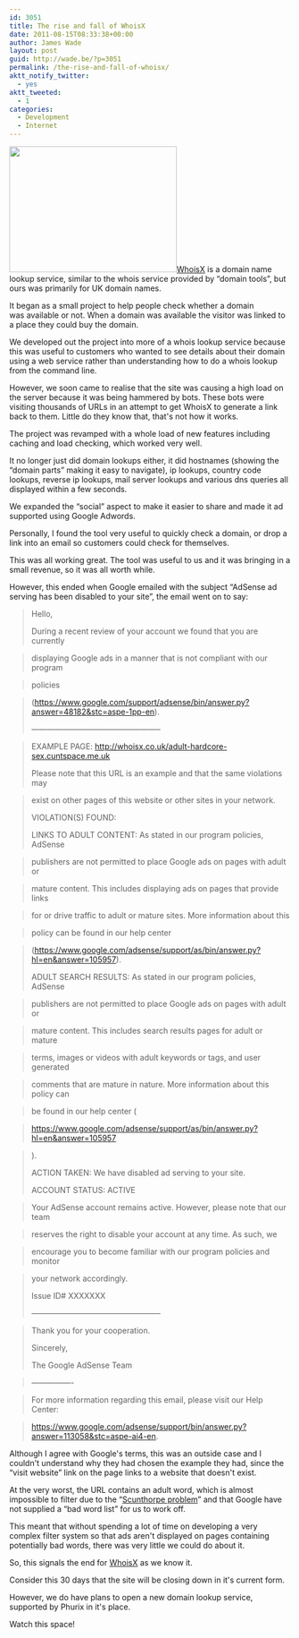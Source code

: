```yaml
---
id: 3051
title: The rise and fall of WhoisX
date: 2011-08-15T08:33:38+00:00
author: James Wade
layout: post
guid: http://wade.be/?p=3051
permalink: /the-rise-and-fall-of-whoisx/
aktt_notify_twitter:
  - yes
aktt_tweeted:
  - 1
categories:
  - Development
  - Internet
---
```

<p class="lead">
  <a href="http://wade.be/upload/fail.png"><img class="alignright size-medium wp-image-3143" title="Fail narwhal" src="http://wade.be/upload/fail-300x225.png" alt="" width="300" height="225" srcset="http://wade.be/upload/fail-300x225.png 300w, http://wade.be/upload/fail.png 500w" sizes="(max-width: 300px) 100vw, 300px" /></a><a href="http://whoisx.co.uk/">WhoisX</a> is a domain name lookup service, similar to the whois service provided by &#8220;domain tools&#8221;, but ours was primarily for UK domain names.
</p>

It began as a small project to help people check whether a domain was available or not. When a domain was available the visitor was linked to a place they could buy the domain.

<!--more-->We developed out the project into more of a whois lookup service because this was useful to customers who wanted to see details about their domain using a web service rather than understanding how to do a whois lookup from the command line.

However, we soon came to realise that the site was causing a high load on the server because it was being hammered by bots. These bots were visiting thousands of URLs in an attempt to get WhoisX to generate a link back to them. Little do they know that, that's not how it works.

The project was revamped with a whole load of new features including caching and load checking, which worked very well.

It no longer just did domain lookups either, it did hostnames (showing the &#8220;domain parts&#8221; making it easy to navigate), ip lookups, country code lookups, reverse ip lookups, mail server lookups and various dns queries all displayed within a few seconds.

We expanded the &#8220;social&#8221; aspect to make it easier to share and made it ad supported using Google Adwords.

Personally, I found the tool very useful to quickly check a domain, or drop a link into an email so customers could check for themselves.

This was all working great. The tool was useful to us and it was bringing in a small revenue, so it was all worth while.

However, this ended when Google emailed with the subject &#8220;AdSense ad serving has been disabled to your site&#8221;, the email went on to say:

> Hello,
> 
> During a recent review of your account we found that you are currently
  
> displaying Google ads in a manner that is not compliant with our program
  
> policies
  
> (<https://www.google.com/support/adsense/bin/answer.py?answer=48182&stc=aspe-1pp-en>).
> 
> &#8212;&#8212;&#8212;&#8212;&#8212;&#8212;&#8212;&#8212;&#8212;&#8212;&#8212;&#8212;&#8212;&#8212;&#8212;&#8212;&#8211;
  
> EXAMPLE PAGE: <http://whoisx.co.uk/adult-hardcore-sex.cuntspace.me.uk>
> 
> Please note that this URL is an example and that the same violations may
  
> exist on other pages of this website or other sites in your network.
> 
> VIOLATION(S) FOUND:
> 
> LINKS TO ADULT CONTENT: As stated in our program policies, AdSense
  
> publishers are not permitted to place Google ads on pages with adult or
  
> mature content. This includes displaying ads on pages that provide links
  
> for or drive traffic to adult or mature sites. More information about this
  
> policy can be found in our help center
  
> (<https://www.google.com/adsense/support/as/bin/answer.py?hl=en&answer=105957>).
> 
> ADULT SEARCH RESULTS: As stated in our program policies, AdSense
  
> publishers are not permitted to place Google ads on pages with adult or
  
> mature content. This includes search results pages for adult or mature
  
> terms, images or videos with adult keywords or tags, and user generated
  
> comments that are mature in nature. More information about this policy can
  
> be found in our help center (
  
> <https://www.google.com/adsense/support/as/bin/answer.py?hl=en&answer=105957>
  
> ).
> 
> ACTION TAKEN: We have disabled ad serving to your site.
> 
> ACCOUNT STATUS: ACTIVE
  
> Your AdSense account remains active. However, please note that our team
  
> reserves the right to disable your account at any time. As such, we
  
> encourage you to become familiar with our program policies and monitor
  
> your network accordingly.
> 
> Issue ID# XXXXXXX
> 
> &#8212;&#8212;&#8212;&#8212;&#8212;&#8212;&#8212;&#8212;&#8212;&#8212;&#8212;&#8212;&#8212;&#8212;&#8212;&#8212;&#8211;
  
> Thank you for your cooperation.
> 
> Sincerely,
> 
> The Google AdSense Team
  
> &#8212;&#8212;&#8212;&#8212;&#8212;-
  
> For more information regarding this email, please visit our Help Center:
  
> <https://www.google.com/adsense/support/bin/answer.py?answer=113058&stc=aspe-ai4-en>.

Although I agree with Google's terms, this was an outside case and I couldn't understand why they had chosen the example they had, since the &#8220;visit website&#8221; link on the page links to a website that doesn't exist.

At the very worst, the URL contains an adult word, which is almost impossible to filter due to the &#8220;[Scunthorpe problem](http://en.wikipedia.org/wiki/Scunthorpe_problem)&#8221; and that Google have not supplied a &#8220;bad word list&#8221; for us to work off.

This meant that without spending a lot of time on developing a very complex filter system so that ads aren't displayed on pages containing potentially bad words, there was very little we could do about it.

So, this signals the end for [WhoisX](http://whoisx.co.uk/) as we know it.

Consider this 30 days that the site will be closing down in it's current form.

However, we do have plans to open a new domain lookup service, supported by Phurix in it's place.

Watch this space!